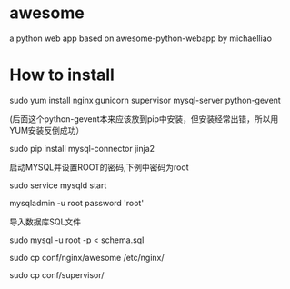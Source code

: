 # awesome
a python web app based on awesome-python-webapp by michaelliao
# How to install
sudo yum install nginx gunicorn  supervisor mysql-server python-gevent

  (后面这个python-gevent本来应该放到pip中安装，但安装经常出错，所以用YUM安装反倒成功）

sudo pip install mysql-connector jinja2

启动MYSQL并设置ROOT的密码,下例中密码为root

sudo service mysqld start

mysqladmin -u root password 'root'

导入数据库SQL文件

sudo mysql -u root -p < schema.sql



sudo cp conf/nginx/awesome /etc/nginx/

sudo cp conf/supervisor/

